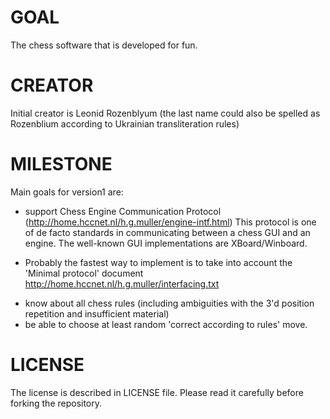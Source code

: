 # GOAL
The chess software that is developed for fun.

# CREATOR
Initial creator is Leonid Rozenblyum
(the last name could also be spelled as Rozenblium according to Ukrainian transliteration rules)

# MILESTONE
Main goals for version1 are:
* support Chess Engine Communication Protocol (http://home.hccnet.nl/h.g.muller/engine-intf.html)
This protocol is one of de facto standards in communicating between a chess GUI and an engine.
The well-known GUI implementations are XBoard/Winboard.
 + Probably the fastest way to implement is to take into account the 'Minimal protocol'
document http://home.hccnet.nl/h.g.muller/interfacing.txt
* know about all chess rules (including ambiguities with the 3'd position repetition and insufficient material)
* be able to choose at least random 'correct according to rules' move.

# LICENSE
The license is described in LICENSE file.
Please read it carefully before forking the repository.
